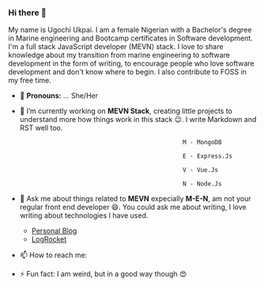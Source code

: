 ### Hi there 👋

My name is Ugochi Ukpai. 
I am a female Nigerian with a Bachelor's degree in Marine engineering and Bootcamp certificates in Software development. I'm a full stack JavaScript developer (MEVN) stack. I love to share knowledge about my transition from marine engineering to software development in the form of writing, to encourage people who love software development and don't know where to begin. I also contribute to FOSS in my free time.

- :girl: **Pronouns:** ... She/Her

- 🔭 I’m currently working on **MEVN Stack**, creating little projects to understand more how things work in this stack :wink:. I write Markdown and RST well too.

                                                    M - MongoDB

                                                    E - Express.Js

                                                    V - Vue.Js

                                                    N - Node.Js

- 💬 Ask me about things related to **MEVN** expecially **M-E-N**, am not your regular front end developer :smile:. You could ask me about writing, I love writing about technologies I have used.

     - [Personal Blog](http://hannydevelop.hashnode.dev/)
     - [LogRocket](https://blog.logrocket.com/author/ukpaiugochi/)

- 📫 How to reach me:

- ⚡ Fun fact: I am weird, but in a good way though :heart_eyes:


<!--
**hannydevelop/hannydevelop** is a ✨ _special_ ✨ repository because its `README.md` (this file) appears on your GitHub profile.
-->
